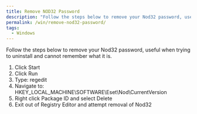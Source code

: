 ```yaml
---
title: Remove NOD32 Password
description: "Follow the steps below to remove your Nod32 password, useful when trying to uninstall and cannot remember what it is."
permalink: /win/remove-nod32-password/
tags:
  - Windows
---
```

Follow the steps below to remove your Nod32 password, useful when trying to uninstall and cannot remember what it is.

  1. Click Start
  2. Click Run
  3. Type: regedit
  4. Navigate to: HKEY\_LOCAL\_MACHINE\SOFTWARE\Eset\Nod\CurrentVersion
  5. Right click Package ID and select Delete
  6. Exit out of Registry Editor and attempt removal of Nod32
